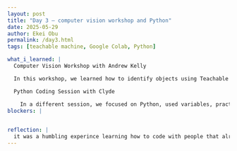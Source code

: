 ```yaml
---
layout: post
title: "Day 3 – computer vision workshop and Python"
date: 2025-05-29
author: Ekei Obu 
permalink: /day3.html
tags: [teachable machine, Google Colab, Python]

what_i_learned: |
  Computer Vision Workshop with Andrew Kelly

  In this workshop, we learned how to identify objects using Teachable Machine by creating classifications. We used it to train the model to recognize different objects.

  Python Coding Session with Clyde

    In a different session, we focused on Python, used variables, practiced type casting, and created a digital profile using variables. We also learned how to identify different objects and things in an image using code.
blockers: |
  

reflection: |
  it was a humbling experince learning how to code with people that already knew what they were doing 
---
```

